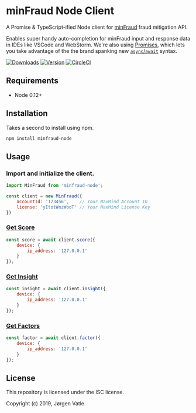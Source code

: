 # minFraud Node Client
A Promise & TypeScript-ified Node client for [minFraud](https://www.maxmind.com/en/solutions/minfraud-services) fraud 
mitigation API.

Enables super handy auto-completion for minFraud input and response data in IDEs like VSCode and WebStorm. We're also
using [Promises](https://developer.mozilla.org/en-US/docs/Web/JavaScript/Reference/Global_Objects/Promise), which 
lets you take advantage of the the brand spanking new
[`async`/`await`](https://developer.mozilla.org/en-US/docs/Web/JavaScript/Reference/Statements/async_function)
syntax.

[![Downloads](https://img.shields.io/npm/dt/minfraud-node.svg)](https://www.npmjs.com/package/minfraud-node)
[![Version](https://img.shields.io/npm/v/minfraud-node.svg)](https://www.npmjs.com/package/minfraud-node)
[![CircleCI](https://circleci.com/gh/JorgenVatle/minfraud-node.svg?style=svg)](https://circleci.com/gh/JorgenVatle/minfraud-node)

## Requirements
- Node 0.12+

## Installation
Takes a second to install using npm.
```bash
npm install minfraud-node 
```

## Usage

### Import and initialize the client.
```js
import MinFraud from 'minfraud-node';

const client = new MinFraud({
    accountId: '123456',    // Your MaxMind Account ID
    license: 'yItotWnzWooT' // Your MaxMind License Key
}) 
```

### [Get Score](https://dev.maxmind.com/minfraud/#Response_Body_Examples)
```js
const score = await client.score({
    device: {
        ip_address: '127.0.0.1'
    }
});
```

### [Get Insight](https://dev.maxmind.com/minfraud/#Response_Body_Examples)
```js
const insight = await client.insight({
    device: {
        ip_address: '127.0.0.1'
    }
});
```

### [Get Factors](https://dev.maxmind.com/minfraud/#Response_Body_Examples)
```js
const factor = await client.factor({
    device: {
        ip_address: '127.0.0.1'
    }
});
```

## License
This repository is licensed under the ISC license.

Copyright (c) 2019, Jørgen Vatle.

